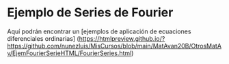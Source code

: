 # Ejemplo de Series de Fourier
Aquí podrán encontrar un [ejemplos de aplicación de ecuaciones diferenciales ordinarias] 
(https://htmlpreview.github.io/?https://github.com/nunezluis/MisCursos/blob/main/MatAvan20B/OtrosMatAv/EjemFourierSerieHTML/FourierSeries.html)
